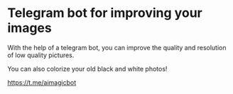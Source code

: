 # Telegram bot for improving your images

With the help of a telegram bot, you can improve the quality and resolution of low quality pictures. 

You can also colorize your old black and white photos!

https://t.me/aimagicbot
